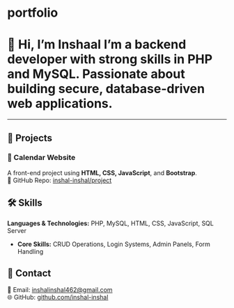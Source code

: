 # portfolio
# 👋 Hi, I’m Inshaal  I’m a backend developer with strong skills in PHP and MySQL. Passionate about building secure, database-driven web applications.

---


## 💼 Projects

### 📅 Calendar Website  
A front-end project using **HTML, CSS, JavaScript**, and **Bootstrap**.  
🔗 GitHub Repo: [inshal-inshal/project](https://github.com/inshal-inshal/project)


## 🛠 Skills
**Languages & Technologies:** 
PHP, MySQL, HTML, CSS, JavaScript, SQL Server  
- **Core Skills:** CRUD Operations, Login Systems, Admin Panels, Form Handling

  
## 📩 Contact
📧 Email: inshalinshal462@gmail.com  
🌐 GitHub: [github.com/inshal-inshal](https://github.com/inshal-inshal)

